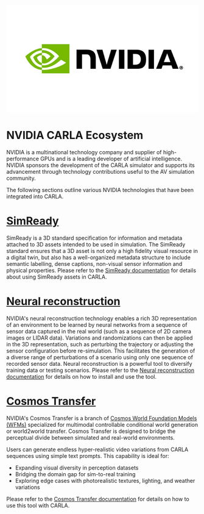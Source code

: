 ![nvidia_logo](img/logos/nvidia_hor.png)

# NVIDIA CARLA Ecosystem

NVIDIA is a multinational technology company and supplier of high-performance GPUs and is a leading developer of artificial intelligence. NVIDIA sponsors the development of the CARLA simulator and supports its advancement through technology contributions useful to the AV simulation community. 

The following sections outline various NVIDIA technologies that have been integrated into CARLA.

# [SimReady](nvidia_simready.md)

SimReady is a 3D standard specification for information and metadata attached to 3D assets intended to be used in simulation. The SimReady standard ensures that a 3D asset is not only a high fidelity visual resource in a digital twin, but also has a well-organized metadata structure to include semantic labelling, dense captions, non-visual sensor information and physical properties. Please refer to the [SimReady documentation](nvidia_simready.md) for details about using SimReady assets in CARLA.

# [Neural reconstruction](nvidia_nurec.md)

NVIDIA's neural reconstruction technology enables a rich 3D representation of an environment to be learned by neural networks from a sequence of sensor data captured in the real world (such as a sequence of 2D camera images or LIDAR data). Variations and randomizations can then be applied in the 3D representation, such as perturbing the trajectory or adjusting the sensor configuration before re-simulation. This facilitates the generation of a diverse range of perturbations of a scenario using only one sequence of recorded sensor data. Neural reconstruction is a powerful tool to diversify training data or testing scenarios. Please refer to the [Neural reconstruction documentation](nvidia_nurec.md) for details on how to install and use the tool.  

# [Cosmos Transfer](nvidia_cosmos_transfer.md)

NVIDIA's Cosmos Transfer is a  branch of [Cosmos World Foundation Models (WFMs)](https://www.nvidia.com/en-us/ai/cosmos/) specialized for multimodal controllable conditional world generation or world2world transfer. Cosmos Transfer is designed to bridge the perceptual divide between simulated and real-world environments.

Users can generate endless hyper-realistic video variations from CARLA sequences using simple text prompts. This capability is ideal for:

* Expanding visual diversity in perception datasets
* Bridging the domain gap for sim-to-real training
* Exploring edge cases with photorealistic textures, lighting, and weather variations

Please refer to the [Cosmos Transfer documentation](nvidia_cosmos_transfer.md) for details on how to use this tool with CARLA. 